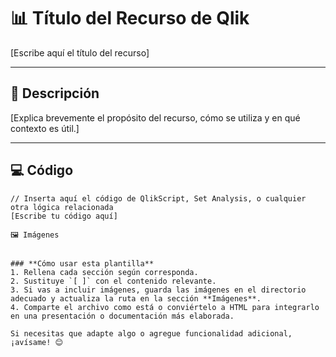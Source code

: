 # 📊 Título del Recurso de Qlik
[Escribe aquí el título del recurso]

---

## 📝 Descripción
[Explica brevemente el propósito del recurso, cómo se utiliza y en qué contexto es útil.]

---

## 💻 Código
```qlik
// Inserta aquí el código de QlikScript, Set Analysis, o cualquier otra lógica relacionada
[Escribe tu código aquí]

🖼️ Imágenes


### **Cómo usar esta plantilla**
1. Rellena cada sección según corresponda.
2. Sustituye `[ ]` con el contenido relevante.
3. Si vas a incluir imágenes, guarda las imágenes en el directorio adecuado y actualiza la ruta en la sección **Imágenes**.
4. Comparte el archivo como está o conviértelo a HTML para integrarlo en una presentación o documentación más elaborada.

Si necesitas que adapte algo o agregue funcionalidad adicional, ¡avísame! 😊
